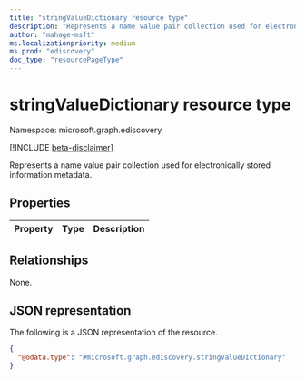 ```yaml
---
title: "stringValueDictionary resource type"
description: "Represents a name value pair collection used for electronically stored information metadata."
author: "mahage-msft"
ms.localizationpriority: medium
ms.prod: "ediscovery"
doc_type: "resourcePageType"
---
```


# stringValueDictionary resource type

Namespace: microsoft.graph.ediscovery

[!INCLUDE [beta-disclaimer](../../includes/beta-disclaimer.md)]

Represents a name value pair collection used for electronically stored information metadata.

## Properties
|Property|Type|Description|
|:---|:---|:---|

## Relationships
None.

## JSON representation
The following is a JSON representation of the resource.
<!-- {
  "blockType": "resource",
  "@odata.type": "microsoft.graph.ediscovery.stringValueDictionary"
}
-->
``` json
{
  "@odata.type": "#microsoft.graph.ediscovery.stringValueDictionary"
}
```

